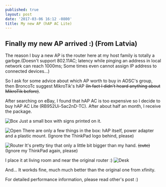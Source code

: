 ```yaml
---
published: true
layout: post
date: '2017-03-06 16:12 -0800'
title: My new AP (hAP AC Lite)
---
```

## Finally my new AP arrived :) (From Latvia)

The reason I buy a new AP is the router here at my host family is totally a garbge.(Doesn't support 802.11AC; latency while pinging an address in local network can reach 1000ms; Some times even cannot assign IP address to connected devices...)

So I ask for some advice about which AP worth to buy in AOSC's group, then BroncoTc suggest MikroTik's hAP ~~(In fact I didn't heard anything about MikroTik before)~~.

After searching on eBay, I found that hAP AC is too expensive so I decide to buy hAP AC Lite (RB952Ui-5ac2nD-TC). After about half an month, I receive the package.

![Box](https://img.vim-cn.com/09/b9515458ece6371c7d10f01dab12df1e707b5b.jpg)
Just a small box with signs printed on it.


![Open](https://img.vim-cn.com/56/7abef3f0c9aa95ce2c8a10d7b37c00f48dbd22.jpg)
There are only a few things in the box: hAP itself, power adapter and a plastic mount.
(Ignore the ThinkPad logo behind, please)

![Router](https://img.vim-cn.com/44/6f8a54f3cb354126ad58aab0286c9edd9d3ce6.jpg)
It's pretty tiny that only a little bit bigger than my hand. ~~(cute)~~
(Ignore my ThinkPad again, please)

I place it at living room and near the original router :)
![Desk](https://img.vim-cn.com/e7/d9face3c9f77ce9448c44f439a8f62b4f4cbb7.jpg)

And... It workds fine, much much better than the original one from xfinity.

For detailed performance information, please read other's post :)